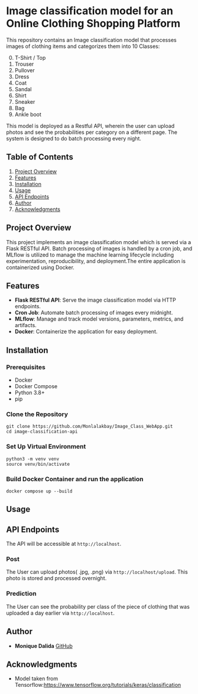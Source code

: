 # Image classification model for an Online Clothing Shopping Platform

This repository contains an Image classification model that processes images of clothing items and categorizes them into 10 Classes:

0. T-Shirt / Top
1. Trouser
2. Pullover
3. Dress
4. Coat
5. Sandal
6. Shirt
7. Sneaker
8. Bag
9. Ankle boot

This model is deployed as a Restful API, wherein the user can upload photos and see the probabilities per category on a different page.
The system is designed to do batch processing every night.

## Table of Contents
1. [Project Overview](#project-overview)
2. [Features](#features)
3. [Installation](#installation)
4. [Usage](#usage)
5. [API Endpoints](#api-endpoints)
6. [Author](#author)
7. [Acknowledgments](#acknowledgments)


## Project Overview

This project implements an image classification model which is served via a Flask RESTful API. Batch processing of images is handled by a cron job, and MLflow is utilized to manage the machine learning lifecycle including experimentation, reproducibility, and deployment.The entire application is containerized using Docker.

## Features

- **Flask RESTful API**: Serve the image classification model via HTTP endpoints.
- **Cron Job**: Automate batch processing of images every midnight.
- **MLflow**: Manage and track model versions, parameters, metrics, and artifacts.
- **Docker**: Containerize the application for easy deployment.

## Installation

### Prerequisites

- Docker
- Docker Compose
- Python 3.8+
- pip

### Clone the Repository
```shell
git clone https://github.com/Monlalakbay/Image_Class_WebApp.git
cd image-classification-api
```

### Set Up Virtual Environment
```shell
python3 -m venv venv
source venv/bin/activate
```


### Build Docker Container and run the application
```shell
docker compose up --build
```

## Usage

## API Endpoints

The API will be accessible at ```http://localhost```.

### Post
The User can upload photos( .jpg, .png)  via  ```http://localhost/upload```. This photo is stored and processed overnight.

### Prediction
The User can see the probability per class of the piece of clothing that was uploaded a day earlier via ```http://localhost```.


## Author

* **Monique Dalida** [GitHub](https://github.com/Monlalakbay)


## Acknowledgments

* Model taken from Tensorflow:https://www.tensorflow.org/tutorials/keras/classification




